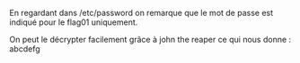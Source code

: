 En regardant dans /etc/password on remarque que le mot de passe est indiqué pour le flag01 uniquement.

On peut le décrypter facilement grâce à john the reaper ce qui nous donne : abcdefg